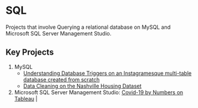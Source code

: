 # SQL
 Projects that involve Querying a relational database on MySQL and Microsoft SQL Server Management Studio.

## Key  Projects

1. MySQL 
    - [Understanding Database Triggers on an Instagramesque multi-table database created from scratch](https://github.com/SheninFrancies/SQL/tree/main/Project%20-%20Basic%20Instagram%20Clone)
    - [Data Cleaning on the Nashville Housing Dataset]()
2. Microsoft SQL Server Management Studio: [Covid-19 by Numbers on Tableau](https://public.tableau.com/app/profile/shenin.francis/viz/Covid-19byNumbers/Covid-19) |
